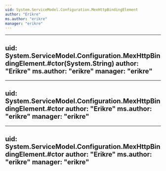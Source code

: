 ```yaml
---
uid: System.ServiceModel.Configuration.MexHttpBindingElement
author: "Erikre"
ms.author: "erikre"
manager: "erikre"
---
```


---
uid: System.ServiceModel.Configuration.MexHttpBindingElement.#ctor(System.String)
author: "Erikre"
ms.author: "erikre"
manager: "erikre"
---

---
uid: System.ServiceModel.Configuration.MexHttpBindingElement.#ctor
author: "Erikre"
ms.author: "erikre"
manager: "erikre"
---

---
uid: System.ServiceModel.Configuration.MexHttpBindingElement.#ctor
author: "Erikre"
ms.author: "erikre"
manager: "erikre"
---
